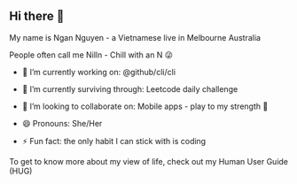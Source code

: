 ## Hi there 👋

 My name is Ngan Nguyen - a Vietnamese live in Melbourne Australia
 
 People often call me Nilln - Chill with an N 😜
<!--
**nilvng/nilvng** is a ✨ _special_ ✨ repository because its `README.md` (this file) appears on your GitHub profile.

Here are some ideas to get you started:
- 🤔 I’m looking for help with ...
- 💬 Ask me about ...
- 📫 How to reach me: ...

-->

- 🔭 I’m currently working on: @github/cli/cli
- 🌱 I’m currently surviving through: Leetcode daily challenge
- 👯 I’m looking to collaborate on: Mobile apps - play to my strength 🦾

- 😄 Pronouns: She/Her
- ⚡ Fun fact: the only habit I can stick with is coding

To get to know more about my view of life, check out my Human User Guide (HUG)

